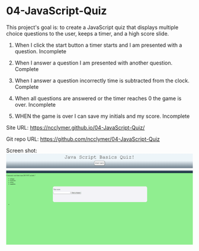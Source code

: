 # 04-JavaScript-Quiz
This project's goal is: to create a JavaScript quiz that displays multiple choice questions to the user, keeps a timer, and a high score slide.

1. When I click the start button a timer starts and I am presented with a question. Incomplete

2. When I answer a question I am presented with another question. Complete

3. When I answer a question incorrectly time is subtracted from the clock. Complete

4. When all questions are answered or the timer reaches 0 the game is over. Incomplete

5. WHEN the game is over I can save my initials and my score. Incomplete

Site URL: https://ncclymer.github.io/04-JavaScript-Quiz/

Git repo URL: https://github.com/ncclymer/04-JavaScript-Quiz

Screen shot: ![Porfolio Image](screenshot.png)